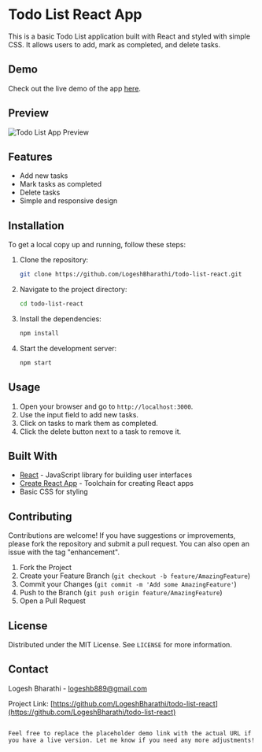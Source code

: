 # Todo List React App

This is a basic Todo List application built with React and styled with simple CSS. It allows users to add, mark as completed, and delete tasks.

## Demo

Check out the live demo of the app [here](https://example.com).

## Preview

![Todo List App Preview](https://drive.google.com/uc?export=view&id=1ar0LKh2_3sCe3uE2zfkyeFQ_g0K3utLC)

## Features

- Add new tasks
- Mark tasks as completed
- Delete tasks
- Simple and responsive design

## Installation

To get a local copy up and running, follow these steps:

1. Clone the repository:
   ```sh
   git clone https://github.com/LogeshBharathi/todo-list-react.git
   ```
2. Navigate to the project directory:
   ```sh
   cd todo-list-react
   ```
3. Install the dependencies:
   ```sh
   npm install
   ```
4. Start the development server:
   ```sh
   npm start
   ```

## Usage

1. Open your browser and go to `http://localhost:3000`.
2. Use the input field to add new tasks.
3. Click on tasks to mark them as completed.
4. Click the delete button next to a task to remove it.

## Built With

- [React](https://reactjs.org/) - JavaScript library for building user interfaces
- [Create React App](https://github.com/facebook/create-react-app) - Toolchain for creating React apps
- Basic CSS for styling

## Contributing

Contributions are welcome! If you have suggestions or improvements, please fork the repository and submit a pull request. You can also open an issue with the tag "enhancement".

1. Fork the Project
2. Create your Feature Branch (`git checkout -b feature/AmazingFeature`)
3. Commit your Changes (`git commit -m 'Add some AmazingFeature'`)
4. Push to the Branch (`git push origin feature/AmazingFeature`)
5. Open a Pull Request

## License

Distributed under the MIT License. See `LICENSE` for more information.

## Contact

Logesh Bharathi - [logeshb889@gmail.com](mailto:logeshb889@gmail.com)

Project Link: [https://github.com/LogeshBharathi/todo-list-react](https://github.com/LogeshBharathi/todo-list-react)
```

Feel free to replace the placeholder demo link with the actual URL if you have a live version. Let me know if you need any more adjustments!
